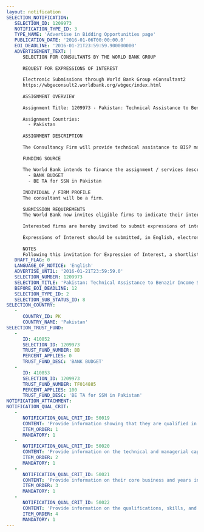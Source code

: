 ```yaml
---
layout: notification
SELECTION_NOTIFICATION: 
   SELECTION_ID: 1209973
   NOTIFICATION_TYPE_ID: 3
   TYPE_NAME: 'Advertise in Bidding Opportunities page'
   PUBLICATION_DATE: '2016-01-06T00:00:00.0'
   EOI_DEADLINE: '2016-01-21T23:59:59.900000000'
   ADVERTISEMENT_TEXT: |
      SELECTION FOR CONSULTANTS BY THE WORLD BANK GROUP
      
      REQUEST FOR EXPRESSIONS OF INTEREST
      
      Electronic Submissions through World Bank Group eConsultant2
      https://wbgeconsult2.worldbank.org/wbgec/index.html
      
      ASSIGNMENT OVERVIEW
      
      Assignment Title: 1209973 - Pakistan: Technical Assistance to Benazir Income Support Program in the First Phase of the Update of the National Socio-Economic Registry and Support for the Education Conditional Cash Transfer
      
      Assignment Countries:
        - Pakistan
      
      ASSIGNMENT DESCRIPTION
      
      The Consultancy Firm will provide technical assistance to BISP management (and more specifically to he Technical Working Group) for the design, launch, and implementation of the first phase of the update of the NSER. This would include inputs to the Guidelines / Operations Manual, and support to overseeing and coordination of activities to ensure consistency of implementation with the Operational Manual, including follow-up of the results and recommendations of both the spot checks (for data verification) as well as the Process Evaluation.  The Firm will also assist the BISP management in preparing for the nationwide rollout by preparing a report documenting the entire first phase and identifying lessons and recommendations.  Selective support may also be provided for preparing and supervising the implementation of revised operational arrangements in the Education Conditional Cash Transfer.
      
      FUNDING SOURCE
      
      The World Bank intends to finance the assignment / services described below under the following trust fund(s):
        - BANK BUDGET
        - BE TA for SSN in Pakistan
      
      INDIVIDUAL / FIRM PROFILE
      The consultant will be a firm. 
      
      SUBMISSION REQUIREMENTS
      The World Bank now invites eligible firms to indicate their interest in providing the services.  Interested firms must provide information indicating that they are qualified to perform the services (brochures, description of similar assignments, experience in similar conditions, availability of appropriate skills among staff, etc. for firms; CV and cover letter for individuals).  Please note that the total size of all attachments should be less than 5MB.  Consultants may associate to enhance their qualifications.
      
      Interested firms are hereby invited to submit expressions of interest.
      
      Expressions of Interest should be submitted, in English, electronically through World Bank Group eTendering (https://wbgeconsult2.worldbank.org/wbgec/index.html)
      
      NOTES
      Following this invitation for Expression of Interest, a shortlist of qualified firms will be formally invited to submit proposals.  Shortlisting and selection will be subject to the availability of funding.
   DRAFT_FLAG: 0
   LANGUAGE_OF_NOTICE: 'English'
   ADVERTISE_UNTIL: '2016-01-21T23:59:59.0'
   SELECTION_NUMBER: 1209973
   SELECTION_TITLE: 'Pakistan: Technical Assistance to Benazir Income Support Program in the First Phase of the Update of the National Socio-Economic Registry and Support for the Education Conditional Cash Transfer'
   BEFORE_EOI_DEADLINE: 12
   SELECTION_TYPE_ID: 2
   SELECTION_SUB_STATUS_ID: 8
SELECTION_COUNTRY: 
   - 
      COUNTRY_ID: PK
      COUNTRY_NAME: 'Pakistan'
SELECTION_TRUST_FUND: 
   - 
      ID: 410852
      SELECTION_ID: 1209973
      TRUST_FUND_NUMBER: BB
      PERCENT_APPLIES: 0
      TRUST_FUND_DESC: 'BANK BUDGET'
   - 
      ID: 410853
      SELECTION_ID: 1209973
      TRUST_FUND_NUMBER: TF014885
      PERCENT_APPLIES: 100
      TRUST_FUND_DESC: 'BE TA for SSN in Pakistan'
NOTIFICATION_ATTACHMENT: 
NOTIFICATION_QUAL_CRIT: 
   - 
      NOTIFICATION_QUAL_CRIT_ID: 50019
      CONTENT: 'Provide information showing that they are qualified in the field of the assignment. More specific, provide information regarding the experience of implementing safety net programs in developing countries, particularly targeted cash transfers programs, including practical experience of developing operations manuals, MIS, working in the field, provide training to government and partner organizations involved in implementation, etc. At least three similar assignments are a requirement.'
      ITEM_ORDER: 1
      MANDATORY: 1
   - 
      NOTIFICATION_QUAL_CRIT_ID: 50020
      CONTENT: 'Provide information on the technical and managerial capabilities of the firm.'
      ITEM_ORDER: 2
      MANDATORY: 1
   - 
      NOTIFICATION_QUAL_CRIT_ID: 50021
      CONTENT: 'Provide information on their core business and years in business. Provide information about working experience in South Asia and in particular in Pakistan'
      ITEM_ORDER: 3
      MANDATORY: 1
   - 
      NOTIFICATION_QUAL_CRIT_ID: 50022
      CONTENT: 'Provide information on the qualifications, skills, and experience of key staff.'
      ITEM_ORDER: 4
      MANDATORY: 1
---
```

